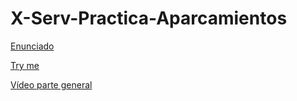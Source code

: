 # X-Serv-Practica-Aparcamientos

[Enunciado](http://cursosweb.github.io/programas/IT-AT.pdf)

[Try me](https://aortizgu.github.io/X-Serv-Practica-Aparcamientos/index.html)

[Vídeo parte general](https://youtu.be/yjd9lwQ6UkU)

